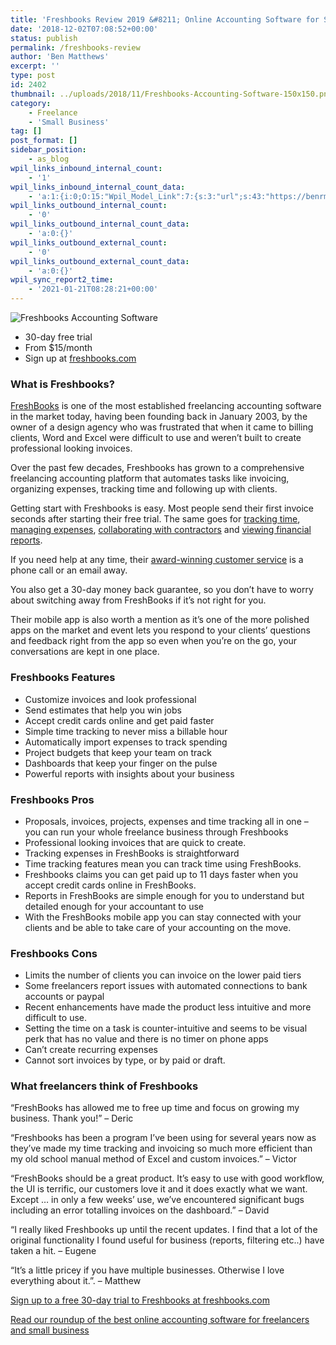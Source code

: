 ```yaml
---
title: 'Freshbooks Review 2019 &#8211; Online Accounting Software for Small Business and Freelancers'
date: '2018-12-02T07:08:52+00:00'
status: publish
permalink: /freshbooks-review
author: 'Ben Matthews'
excerpt: ''
type: post
id: 2402
thumbnail: ../uploads/2018/11/Freshbooks-Accounting-Software-150x150.png
category:
    - Freelance
    - 'Small Business'
tag: []
post_format: []
sidebar_position:
    - as_blog
wpil_links_inbound_internal_count:
    - '1'
wpil_links_inbound_internal_count_data:
    - 'a:1:{i:0;O:15:"Wpil_Model_Link":7:{s:3:"url";s:43:"https://benrmatthews.com/freshbooks-review/";s:4:"host";s:16:"benrmatthews.com";s:8:"internal";b:1;s:4:"post";O:15:"Wpil_Model_Post":7:{s:2:"id";s:4:"4424";s:5:"title";N;s:4:"type";s:4:"post";s:6:"status";N;s:7:"content";N;s:5:"links";N;s:4:"slug";N;}s:6:"anchor";s:31:"Read our full Freshbooks review";s:15:"added_by_plugin";b:0;s:8:"location";s:7:"content";}}'
wpil_links_outbound_internal_count:
    - '0'
wpil_links_outbound_internal_count_data:
    - 'a:0:{}'
wpil_links_outbound_external_count:
    - '0'
wpil_links_outbound_external_count_data:
    - 'a:0:{}'
wpil_sync_report2_time:
    - '2021-01-21T08:28:21+00:00'
---
```

![Freshbooks Accounting Software](../uploads/2018/11/Freshbooks-Accounting-Software.png)

- 30-day free trial
- From $15/month
- Sign up at [freshbooks.com](https://www.freshbooks.com/)

### <span id="What_is_Freshbooks">**What is Freshbooks?**</span>

[FreshBooks](https://www.freshbooks.com/) is one of the most established freelancing accounting software in the market today, having been founding back in January 2003, by the owner of a design agency who was frustrated that when it came to billing clients, Word and Excel were difficult to use and weren’t built to create professional looking invoices.

Over the past few decades, Freshbooks has grown to a comprehensive freelancing accounting platform that automates tasks like invoicing, organizing expenses, tracking time and following up with clients.

Getting start with Freshbooks is easy. Most people send their first invoice seconds after starting their free trial. The same goes for [tracking time](https://www.freshbooks.com/timesheets-and-time-tracking), [managing expenses](https://www.freshbooks.com/expenses-and-receipts-tracking), [collaborating with contractors](https://www.freshbooks.com/projects-and-collaboration) and [viewing financial reports](https://www.freshbooks.com/financial-reporting).

If you need help at any time, their [award-winning customer service](https://www.freshbooks.com/4e-philosophy) is a phone call or an email away.

You also get a 30-day money back guarantee, so you don’t have to worry about switching away from FreshBooks if it’s not right for you.

Their mobile app is also worth a mention as it’s one of the more polished apps on the market and event lets you respond to your clients’ questions and feedback right from the app so even when you’re on the go, your conversations are kept in one place.

### <span id="Freshbooks_Features">**Freshbooks Features**</span>

- Customize invoices and look professional
- Send estimates that help you win jobs
- Accept credit cards online and get paid faster
- Simple time tracking to never miss a billable hour
- Automatically import expenses to track spending
- Project budgets that keep your team on track
- Dashboards that keep your finger on the pulse
- Powerful reports with insights about your business

### <span id="Freshbooks_Pros">**Freshbooks Pros**</span>

- Proposals, invoices, projects, expenses and time tracking all in one – you can run your whole freelance business through Freshbooks
- Professional looking invoices that are quick to create.
- Tracking expenses in FreshBooks is straightforward
- Time tracking features mean you can track time using FreshBooks.
- Freshbooks claims you can get paid up to 11 days faster when you accept credit cards online in FreshBooks.
- Reports in FreshBooks are simple enough for you to understand but detailed enough for your accountant to use
- With the FreshBooks mobile app you can stay connected with your clients and be able to take care of your accounting on the move.

### <span id="Freshbooks_Cons">**Freshbooks Cons**</span>

- Limits the number of clients you can invoice on the lower paid tiers
- Some freelancers report issues with automated connections to bank accounts or paypal
- Recent enhancements have made the product less intuitive and more difficult to use.
- Setting the time on a task is counter-intuitive and seems to be visual perk that has no value and there is no timer on phone apps
- Can’t create recurring expenses
- Cannot sort invoices by type, or by paid or draft.

### <span id="What_freelancers_think_of_Freshbooks">**What freelancers think of Freshbooks**</span>

“FreshBooks has allowed me to free up time and focus on growing my business. Thank you!” – Deric

“Freshbooks has been a program I’ve been using for several years now as they’ve made my time tracking and invoicing so much more efficient than my old school manual method of Excel and custom invoices.” – Victor

“FreshBooks should be a great product. It’s easy to use with good workflow, the UI is terrific, our customers love it and it does exactly what we want. Except … in only a few weeks’ use, we’ve encountered significant bugs including an error totalling invoices on the dashboard.” – David

“I really liked Freshbooks up until the recent updates. I find that a lot of the original functionality I found useful for business (reports, filtering etc..) have taken a hit. – Eugene

“It’s a little pricey if you have multiple businesses. Otherwise I love everything about it.”. – Matthew

[Sign up to a free 30-day trial to Freshbooks at freshbooks.com](https://www.freshbooks.com/)

[Read our roundup of the best online accounting software for freelancers and small business](https://benrmatthews.com/best-online-accounting-software/)
